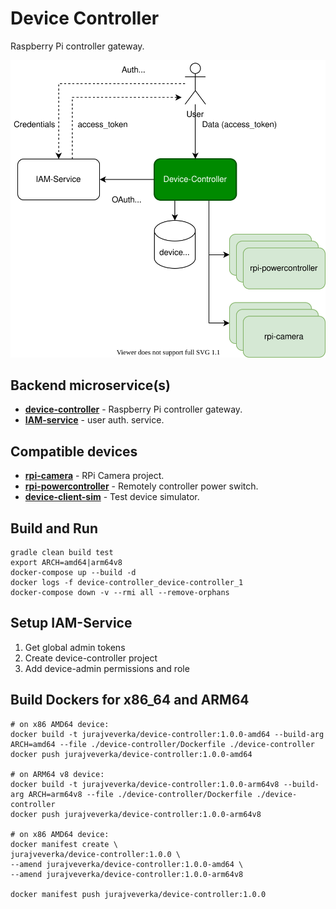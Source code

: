 # Device Controller
Raspberry Pi controller gateway.

![architecture](docs/device-controller.svg)

## Backend microservice(s)
* [__device-controller__](device-controller) - Raspberry Pi controller gateway.
* [__IAM-service__](https://github.com/jveverka/iam-service) - user auth. service.

## Compatible devices
* [__rpi-camera__](../rpi-camera) - RPi Camera project.
* [__rpi-powercontroller__](../rpi-powercontroller) - Remotely controller power switch. 
* [__device-client-sim__](device-client-sim) - Test device simulator.

## Build and Run
```
gradle clean build test
export ARCH=amd64|arm64v8
docker-compose up --build -d
docker logs -f device-controller_device-controller_1
docker-compose down -v --rmi all --remove-orphans
```

## Setup IAM-Service 
1. Get global admin tokens
2. Create device-controller project
3. Add device-admin permissions and role

## Build Dockers for x86_64 and ARM64 
```
# on x86 AMD64 device:
docker build -t jurajveverka/device-controller:1.0.0-amd64 --build-arg ARCH=amd64 --file ./device-controller/Dockerfile ./device-controller 
docker push jurajveverka/device-controller:1.0.0-amd64

# on ARM64 v8 device:
docker build -t jurajveverka/device-controller:1.0.0-arm64v8 --build-arg ARCH=arm64v8 --file ./device-controller/Dockerfile ./device-controller 
docker push jurajveverka/device-controller:1.0.0-arm64v8

# on x86 AMD64 device: 
docker manifest create \
jurajveverka/device-controller:1.0.0 \
--amend jurajveverka/device-controller:1.0.0-amd64 \
--amend jurajveverka/device-controller:1.0.0-arm64v8

docker manifest push jurajveverka/device-controller:1.0.0
```